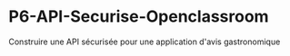 # P6-API-Securise-Openclassroom
Construire une API sécurisée pour une application d'avis gastronomique
